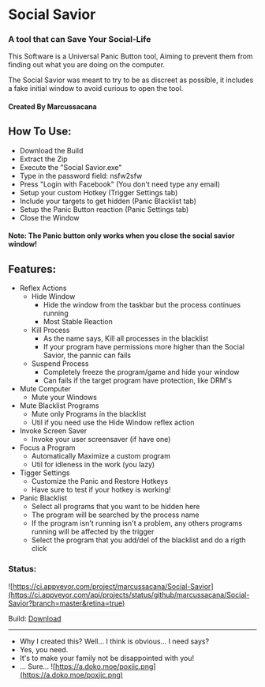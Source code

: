 # Social Savior
### A tool that can Save Your Social-Life

This Software is a Universal Panic Button tool, Aiming to prevent them from finding out what you are doing on the computer.

The Social Savior was meant to try to be as discreet as possible, it includes a fake initial window to avoid curious to open the tool.

#### Created By Marcussacana


## How To Use:
- Download the Build
- Extract the Zip
- Execute the "Social Savior.exe"
- Type in the password field: nsfw2sfw
- Press "Login with Facebook" (You don't need type any email)
- Setup your custom Hotkey (Trigger Settings tab)
- Include your targets to get hidden (Panic Blacklist tab)
- Setup the Panic Button reaction (Panic Settings tab)
- Close the Window
#### Note: The Panic button only works when you close the social savior window!

## Features:
- Reflex Actions
	- Hide Window
		- Hide the window from the taskbar but the process continues running
		- Most Stable Reaction
	- Kill Process
		- As the name says, Kill all processes in the blacklist
		- If your program have permissions more higher than the Social Savior, the pannic can fails
	- Suspend Process
		- Completely freeze the program/game and hide your window
		- Can fails if the target program have protection, like DRM's
- Mute Computer
	- Mute your Windows
- Mute Blacklist Programs
	- Mute only Programs in the blacklist
	- Util if you need use the Hide Window reflex action
- Invoke Screen Saver
	- Invoke your user screensaver (if have one)
- Focus a Program
	- Automatically Maximize a custom program
	- Util for idleness in the work (you lazy)
- Tigger Settings
	- Customize the Panic and Restore Hotkeys
	- Have sure to test if your hotkey is working!
- Panic Blacklist
	- Select all programs that you want to be hidden here
	- The program will be searched by the process name
	- If the program isn't running isn't a problem,  any others programs running will be affected by the trigger
	- Select the program that you add/del of the blacklist and do a rigth click

### Status:
![https://ci.appveyor.com/project/marcussacana/Social-Savior](https://ci.appveyor.com/api/projects/status/github/marcussacana/Social-Savior?branch=master&retina=true)


Build: [Download](https://ci.appveyor.com/api/projects/marcussacana/social-savior/artifacts/Social%20Savior/bin/Social%20Savior.zip)

-----------
- Why I created this? Well... I think is obvious... I need says?
- Yes, you need.
- It's to make your family not be disappointed with you!
- ... Sure...
![https://a.doko.moe/poxjic.png](https://a.doko.moe/poxjic.png)
